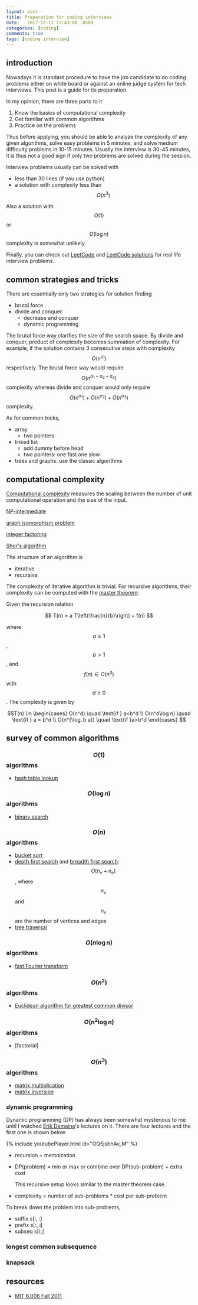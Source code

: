 ```yaml
---
layout: post
title: Preparation for coding interviews
date:   2017-12-12 13:43:08 -0500
categories: [coding]
comments: true
tags: [coding interview]
---
```


## introduction 

Nowadays it is standard procedure to have the job candidate to do coding problems either on white board or against an online judge system for tech interviews.
This post is a guide for its preparation.

In my opinion, there are three parts to it

1. Know the basics of computational complexity
2. Get familiar with common algorithms
2. Practice on the problems

Thus before applying, you should be able to analyze the complexity of any given algorithms, solve easy problems in 5 minutes,
and solve medium difficulty problems in 10-15 minutes.
Usually the interview is 30-45 minutes, it is thus not a good sign if only two problems are solved during the session.

Interview problems usually can be solved with

* less than 30 lines (if you use python) 
* a solution with complexity less than $$O(n^3)$$

Also a solution with $$O(1)$$ or $$O(\log n)$$ complexity is somewhat unlikely.

Finally,  you can check out
[LeetCode](https://leetcode.com) and [LeetCode solutions](https://lefttree.gitbooks.io/leetcode-categories/content/index.html)
for real life interview problems.
    
## common strategies and tricks

There are essentially only two strategies for solution finding

* brutal force
* divide and conquer
    * decrease and conquer
    * dynamic programming

The brutal force way clarifies the size of the search space.
By divide and conquer, product of complexity becomes summation of complexity.
For example, if the solution contains 3 consecutive steps with complexity $$O(n^{\alpha_i})$$ respectively. 
The brutal force way would require $$O(n^{\alpha_1 + \alpha_2+\alpha_3})$$ complexity whereas divide and conquer
would only require $$O(n^{\alpha_1})+ O(n^{\alpha_2})+ O(n^{\alpha_3})$$ complexity.

As for common tricks, 

* array
    * two pointers
* linked list
    * add dummy before head
    * two pointers: one fast one slow
* trees and graphs: use the classic algorithms

## computational complexity

[Computational complexity](https://en.wikipedia.org/wiki/Computational_complexity_theory) measures the scaling between the number of unit computational operation and the size of the input.

[NP-intermediate](https://en.wikipedia.org/wiki/NP-intermediate)

[graph isomorphism problem](https://en.wikipedia.org/wiki/Graph_isomorphism_problem)

[integer factoring](https://en.wikipedia.org/wiki/Integer_factorization)

[Shor's algorithm](https://en.wikipedia.org/wiki/Shor%27s_algorithm)


The structure of an algorithm is 

* iterative
* recursive 

The complexity of iterative algorithm is trivial. For recursive algorithms, their complexity can be computed with the [master theorem](https://en.wikipedia.org/wiki/Master_theorem):

Given the recursion relation 

$$ T(n) = a T\left(\frac{n}{b}\right) + f(n) $$

where $$a\ge1$$, $$b>1$$, and $$f(n)\in O(n^d)$$ with $$d\ge0$$. The complexity is given by 

$$T(n) \in \begin{cases} O(n^d) \quad \text{if } a<b^d \\
O(n^d\log n) \quad \text{if } a = b^d \\
O(n^{\log_b a}) \quad \text{if }a>b^d \end{cases} $$ 

## survey of common algorithms

### $$O(1)$$ algorithms

* [hash table lookup](https://en.wikipedia.org/wiki/Hash_table)

### $$O(\log n)$$ algorithms

* [binary search](http://en.wikipedia.org/wiki/Binary_search_algorithm)

### $$O(n)$$ algorithms

* [bucket sort](https://en.wikipedia.org/wiki/Bucket_sort)
* [depth first search](https://en.wikipedia.org/wiki/Depth-first_search) and [breadth first search](https://en.wikipedia.org/wiki/Breadth-first_search): $$O(n_v + n_e)$$, where $$n_v$$ and $$n_e$$ are the number of vertices and edges
* [tree traversal](https://en.wikipedia.org/wiki/Tree_traversal)


### $$O(n\log n)$$ algorithms

* [fast Fourier transform](https://en.wikipedia.org/wiki/Fast_Fourier_transform)

### $$O(n^2)$$ algorithms

* [Euclidean algorithm for greatest common divisor](https://en.wikipedia.org/wiki/Euclidean_algorithm)

### $$O(n^2 \log n)$$ algorithms

* [factorial]

### $$O(n^3)$$ algorithms

* [matrix multiplication]()
* [matrix inversion]()

### dynamic programming

Dynamic programming (DP) has always been somewhat mysterious to me until I watched [Erik Demaine](http://erikdemaine.org)'s lectures on it.
There are four lectures and the first one is shown below.

{% include youtubePlayer.html id="OQ5jsbhAv_M" %}

* recursion + memoization
* DP(problem) = min or max or combine over DP(sub-problem) + extra cost

    This recursive setup looks similar to the master theorem case. 
* complexity = number of sub-problems * cost per sub-problem

To break down the problem into sub-problems, 

* suffix s[i, :]
* prefix s[:, i]
* subseq s[i:j]

### longest common subsequence

### knapsack 


## resources
* [MIT 6.006 Fall 2011](http://ocw.mit.edu/courses/electrical-engineering-and-computer-science/6-006-introduction-to-algorithms-fall-2011/lecture-videos/)


